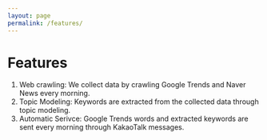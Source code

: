 ```yaml
---
layout: page
permalink: /features/
---
```

<main>
<div class="px-4 py-5 text-center">
<h1>Features</h1>
<div class="px-4 py-5">
<ol class="list-group list-group-numbered">
  <li class="list-group-item">Web crawling: We collect data by crawling Google Trends and Naver News every morning.</li>
  <li class="list-group-item">Topic Modeling: Keywords are extracted from the collected data through topic modeling.</li>
  <li class="list-group-item">Automatic Serivce: Google Trends words and extracted keywords are sent every morning through KakaoTalk messages.</li>
</ol>
</div>
</div>
</main>